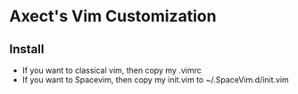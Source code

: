 # Axect's Vim Customization

## Install

* If you want to classical vim, then copy my .vimrc
* If you want to Spacevim, then copy my init.vim to ~/.SpaceVim.d/init.vim

